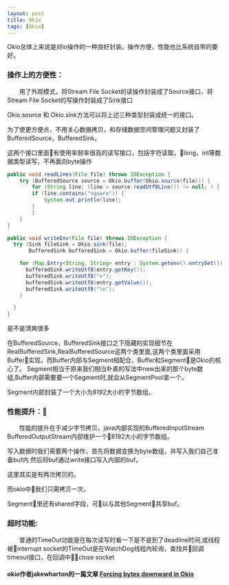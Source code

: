 ```yaml
---
layout: post
title: Okio
tags: [Okio]
---
```

Okio总体上来说是对io操作的一种良好封装。操作方便，性能也比系统自带的要好。

### 操作上的方便性：
&emsp;&emsp;用了外观模式，将Stream File Socket的读操作封装成了Source接口，将Stream File Socket的写操作封装成了Sink接口

Okio.source 和 Okio.sink方法可以将上述三种类型封装成统一的接口。

为了使更方便点，不用关心数据拷贝，和存储数据空间管理问题又封装了BufferedSource，BufferedSink。

这两个接口里面有使用率频率很高的读写接口，包括字符读取，long，int等数据类型读写，不再面向byte操作
```java
public void readLines(File file) throws IOException {
    try (BufferedSource source = Okio.buffer(Okio.source(file))) {
        for (String line; (line = source.readUtf8Line()) != null; ) {
        if (line.contains("square")) {
            System.out.println(line);
        }
        }
    }
}

public void writeEnv(File file) throws IOException {
  try (Sink fileSink = Okio.sink(file);
       BufferedSink bufferedSink = Okio.buffer(fileSink)) {

    for (Map.Entry<String, String> entry : System.getenv().entrySet()) {
      bufferedSink.writeUtf8(entry.getKey());
      bufferedSink.writeUtf8("=");
      bufferedSink.writeUtf8(entry.getValue());
      bufferedSink.writeUtf8("\n");
    }

  }
}
```
是不是清爽很多

在BufferedSource，BufferedSink接口之下隐藏的实现细节在RealBufferedSink,RealBufferedSource这两个类里面,这两个类里面采用Buffer实现，而Buffer内部与Segment相配合，Buffer和Segment是Okio的核心了。
Segment相当于原来我们相当朴素的写法中new出来的那个byte数组,Buffer内部需要要一个Segment时,就会从SegmentPool拿一个。

Segment内部封装了一个大小为8192大小的字节数组。

### 性能提升：

&emsp;&emsp;性能的提升在于减少字节拷贝，java内部实现的BufferedInputStream BufferedOutputStream内部维护一个8192大小的字节数组。

写入数据时我们需要两个操作，首先将数据变换为byte数组，并写入我们自己准备buf内
然后将buf通过write接口写入内部的buf。

这里其实是有两次拷贝的。

而okio中我们只需拷贝一次。

Segment里还有shared字段，可以与其他Segment共享buf。

### 超时功能:

&emsp;&emsp;普通的TimeOut功能是在每次读写时看一下是不是到了deadline时间,或线程被interrupt
socket的TimeOut是在WatchDog线程内轮询，查找并回调timeout接口，在回调中close socket

#### okio作者jakewharton的一篇文章 [Forcing bytes downward in Okio](http://jakewharton.com/forcing-bytes-downward-in-okio/)